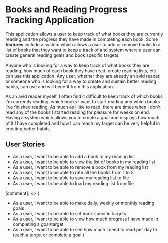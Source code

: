 # Books and Reading Progress Tracking Application

This application allows a user to keep track of what books they are 
currently reading and the progress they have made in completing each book.
Some **features** include a system which allows a user to add or remove books 
to a list of books that they want to keep a track of and system where a user
can create general reading goals and book specific targets. 

Anyone who is looking for a way to keep track of what books they are reading,
how much of each book they have read, create reading lists, etc. can use this 
application. Any user, whether they are already an avid reader, or someone who is 
looking for a way to create and sustain better reading habits, can use and will 
benefit from this application. 

As an avid reader myself, I often find it difficult to keep track of which books 
I'm currently reading, which books I want to start reading and which books I've
finished reading. As much as I like to read, there are times when I don't read 
any of the books I started reading for pleasure for weeks on end. Having a system
which allows you to create a goal and displays how much of it I have completed and
how I can reach my target can be very helpful in creating better habits.

## User Stories

- As a user, I want to be able to add a book to my reading list 
- As a user, I want to be able to view the list of books in my reading list
- As a user, I want to be able to remove a book from my reading list
- As a user, I want to be able to rate all the books from 1 to 5
- As a user, I want to be able to save my reading list to file
- As a user, I want to be able to load my reading list from file

[comment]: <> (
- As a user, I want to be able to make daily, weekly or monthly reading goals
- As a user, I want to be able to set book specific targets
- As a user, I want to be able to view how much progress I have made in
  completing a goal/target
- As a user, I want to be able to see how much I need to read per day to reach
  a target or complete a goal )
